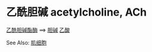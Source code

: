 # 乙酰胆碱 acetylcholine, ACh

[乙酰胆碱酯酶](乙酰胆碱酯酶.md) ==> [胆碱](胆碱.md) [乙酸](乙酸.md)

See Also: [肌细胞](肌组织.md)
